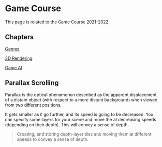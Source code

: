 # Game Course

This page is related to the Game Course 2021-2022.

## Chapters

[Genres](Game%20Course%20ce2c53a4a92d46f79dc720c3726f2804/Genres%201e0153e551534ca2be920050ec76d8a5.md)

[3D Rendering](Game%20Course%20ce2c53a4a92d46f79dc720c3726f2804/3D%20Rendering%20e2bd3dc49faa437caeb528900c3e6f61.md)

[Game AI](Game%20Course%20ce2c53a4a92d46f79dc720c3726f2804/Game%20AI%20ea18a9e7b5ac4474b6c9ee14bf06a987.md)

## Parallax Scrolling

Parallax is the optical phenomenon described as the apparent displacement of a distant object (with respect to a more distant background) when viewed from two different positions.

It gets smaller as it go further, and Its speed is going to be decreased. You can specify some layers for your scene and move the at decreasing speeds (depending on their depth). This will convey a sense of depth.

> Creating, and storing depth-layer tiles and moving them at different speeds to convey a sense of depth.
>